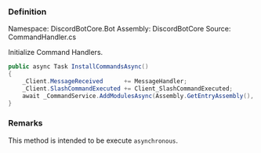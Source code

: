 
### Definition

Namespace: DiscordBotCore.Bot
Assembly: DiscordBotCore
Source: CommandHandler.cs

Initialize Command Handlers.

```cs
public async Task InstallCommandsAsync()  
{  
    _Client.MessageReceived      += MessageHandler;  
    _Client.SlashCommandExecuted += Client_SlashCommandExecuted;  
    await _CommandService.AddModulesAsync(Assembly.GetEntryAssembly(), null);  
}
```


### Remarks

This method is intended to be execute `asynchronous`.